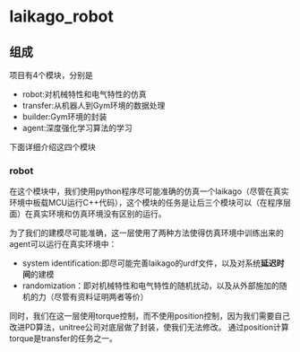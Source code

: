 # laikago_robot

## 组成

项目有4个模块，分别是
- robot:对机械特性和电气特性的仿真
- transfer:从机器人到Gym环境的数据处理
- builder:Gym环境的封装
- agent:深度强化学习算法的学习

下面详细介绍这四个模块

### robot

在这个模块中，我们使用python程序尽可能准确的仿真一个laikago（尽管在真实环境中板载MCU运行C++代码），这个模块的任务是让后三个模块可以（在程序层面）在真实环境和仿真环境没有区别的运行。

为了我们的建模尽可能准确，这一层使用了两种方法使得仿真环境中训练出来的agent可以运行在真实环境中：
- system identification:即尽可能完善laikago的urdf文件，以及对系统**延迟时间**的建模
- randomization：即对机械特性和电气特性的随机扰动，以及从外部施加的随机的力（尽管有资料证明两者等价）

同时，我们在这一层使用torque控制，而不使用position控制，因为我们需要自己改进PD算法，unitree公司对底层做了封装，使我们无法修改。
通过position计算torque是transfer的任务之一。
